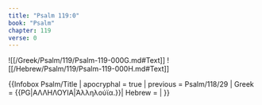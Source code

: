 ```yaml
---
title: "Psalm 119:0"
book: "Psalm"
chapter: 119
verse: 0
---
```

![[/Greek/Psalm/119/Psalm-119-000G.md#Text]]
![[/Hebrew/Psalm/119/Psalm-119-000H.md#Text]]

{{Infobox Psalm/Title |
  apocryphal = true |
  previous = Psalm/118/29 |
  Greek = {{PG|ΑΛΛΗΛΟΥΙΑ|Ἀλληλούϊα.}}|
  Hebrew = |
}}
